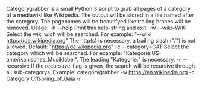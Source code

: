 Categorygrabber is a small Python 3 script to grab all pages of a category of a 
mediawiki like Wikipedia. The output will be stored in a file named after the 
category. The pagenames will be beautifyed like trailing braces will be removed. 
Usage:
-h --help               Print this help-string and exit.
-w --wiki=WIKI          Select the wiki wich will be searched. For example:
                    "--wiki https://de.wikipedia.org" The http(s) is 
                    necessary, a trailing slash ("/") is not allowed.
                    Default: "https://de.wikipedia.org"
-c --category=CAT       Select the category which will be searched. For example:
                    "Kategorie:US-amerikanisches_Musiklabel". The leading
                    "Kategorie:" is necessary.
-r --recursive          If the recursuve-flag is given, the search will be
                    recursive through all sub-categorys.
Example:
categorygrabber -w https://en.wikipedia.org -c Category:Offspring_of_Gaia -r